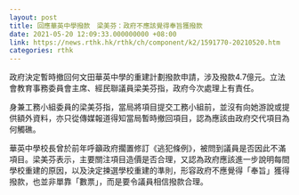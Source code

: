 ```yaml
---
layout: post
title: 回應華英中學撥款　梁美芬：政府不應該覺得奉旨獲撥款
date: 2021-05-20 12:09:33.000000000 +08:00
link: https://news.rthk.hk/rthk/ch/component/k2/1591770-20210520.htm
categories: rthk
---
```


政府決定暫時撤回何文田華英中學的重建計劃撥款申請，涉及撥款4.7億元。立法會教育事務委員會主席、經民聯議員梁美芬指，政府今次處理上有責任。

身兼工務小組委員的梁美芬指，當局將項目提交工務小組前，並沒有向她游說或提供額外資料，亦只從傳媒報道得知當局暫時撤回項目，認為應該由政府交代項目為何觸礁。

華英中學校長曾於前年呼籲政府擱置修訂《逃犯條例》，被問到議員是否因此不滿項目。梁美芬表示，主要關注項目造價是否合理，又認為政府應該進一步說明每間學校重建的原因，以及決定揀選學校重建的準則，形容政府不應覺得「奉旨」獲得撥款，也並非單靠「數票」，而是要令議員相信撥款合理。
